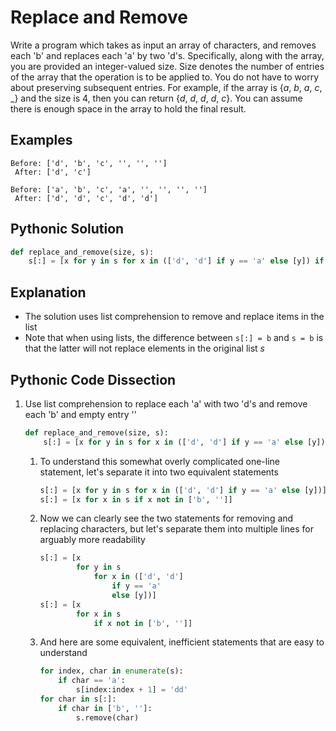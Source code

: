 # Replace and Remove
Write a program which takes as input an array of characters, and removes each 'b' and replaces each 'a' by two 'd's. Specifically, along with the array, you are provided an integer-valued size. Size denotes the number of entries of the array that the operation is to be applied to. You do not have to worry about preserving subsequent entries. For example, if the array is {_a_, _b_, _a_, _c_, _} and the size is 4, then you can return {_d_, _d_, _d_, _d_, _c_}. You can assume there is enough space in the array to hold the final result.

## Examples
```
Before: ['d', 'b', 'c', '', '', '']
 After: ['d', 'c']

Before: ['a', 'b', 'c', 'a', '', '', '', '']
 After: ['d', 'd', 'c', 'd', 'd']
```

## Pythonic Solution
```python
def replace_and_remove(size, s):
    s[:] = [x for y in s for x in (['d', 'd'] if y == 'a' else [y]) if x not in ['b', '']]
```

## Explanation
* The solution uses list comprehension to remove and replace items in the list
* Note that when using lists, the difference between `s[:] = b` and `s = b` is that the latter will not replace elements in the original list _s_

## Pythonic Code Dissection
1. Use list comprehension to replace each 'a' with two 'd's and remove each 'b' and empty entry ''
    ```python
    def replace_and_remove(size, s):
        s[:] = [x for y in s for x in (['d', 'd'] if y == 'a' else [y]) if x not in ['b', '']]
    ```
    1. To understand this somewhat overly complicated one-line statement, let's separate it into two equivalent statements
        ```python
        s[:] = [x for y in s for x in (['d', 'd'] if y == 'a' else [y])]
        s[:] = [x for x in s if x not in ['b', '']]
        ```
    2. Now we can clearly see the two statements for removing and replacing characters, but let's separate them into multiple lines for arguably more readability
        ```python
        s[:] = [x
                for y in s
                    for x in (['d', 'd']
                        if y == 'a'
                        else [y])]
        s[:] = [x
                for x in s
                    if x not in ['b', '']]
        ```
    3. And here are some equivalent, inefficient statements that are easy to understand
        ```python
        for index, char in enumerate(s):
            if char == 'a':
                s[index:index + 1] = 'dd'
        for char in s[:]:
            if char in ['b', '']:
                s.remove(char)
        ```